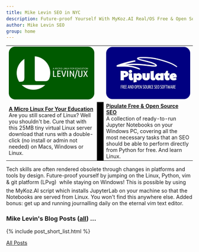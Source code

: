 ```yaml
---
title: Mike Levin SEO in NYC
description: Future-proof Yourself With MyKoz.AI Real/OS Free & Open Source (FOSS) AI SEO Software on a Small Linux Distro built with Python, vim, git and AI.
author: Mike Levin SEO
group: home
---
```


<table class="logos">
<tr>
<td class="hplg"><a href="https://levinux.com/"><img src="/assets/logo/Levinux.PNG" border=0 /></a></td>
<td> </td>
<td class="hplg"><a href="https://pipulate.com/"><img src="/assets/logo/Pipulate.PNG" border=0 /></a></td>
</tr>
<tr>
<td class="hptd"><b><a href="/levinux/">A Micro Linux For Your Education</a></b><br />Are you still scared of Linux? Well you shouldn't be. Cure that with this 25MB tiny virtual Linux server download that runs with a double-click (no install or admin not needed) on Macs, Windows or Linux.</td>
<td style="background: black;">&nbsp;</td>
<td class="hptd"><b><a href="/pipulate/">Pipulate Free & Open Source SEO</a></b><br />A collection of ready-to-run Jupyter Notebooks on your Windows PC, covering all the most necessary tasks that an SEO should be able to perform directly from Python for free. And learn Linux.</td>
</tr>
</table>

Tech skills are often rendered obsolete through changes in platforms and tools
by design. Future-proof yourself by jumping on the Linux, Python, vim & git
platform (LPvg) &#151; while staying on Windows! This is possible by using the
MyKoz.AI script which installs JupyterLab on your machine so that the Notebooks
are served from Linux. You won't find this anywhere else. Added bonus: get up
and running journalling daily on the eternal vim text editor.

### Mike Levin's Blog Posts (<a href="/blog/">all</a>) ...

{% include post_short_list.html %}

<a href="/blog/">All Posts</a>
